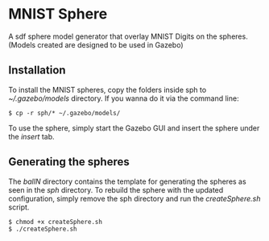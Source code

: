 # MNIST Sphere
A sdf sphere model generator that overlay MNIST Digits on the spheres. (Models created are designed to be used in Gazebo)

## Installation
To install the MNIST spheres, copy the folders inside sph to *~/.gazebo/models* directory. If you wanna do it via the command line:
```
$ cp -r sph/* ~/.gazebo/models/
```
To use the sphere, simply start the Gazebo GUI and insert the sphere under the *insert* tab.

## Generating the spheres
The *ballN* directory contains the template for generating the spheres as seen in the *sph* directory. To rebuild the sphere with the updated configuration, simply remove the sph directory and run the *createSphere.sh* script.
```
$ chmod +x createSphere.sh
$ ./createSphere.sh
```
